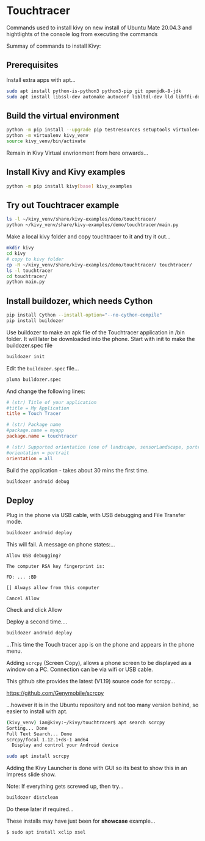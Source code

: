 # Touchtracer

Commands used to install kivy on new install of Ubuntu Mate 20.04.3 and 
hightlights of the console log from executing the commands 

Summay of commands to install Kivy:

## Prerequisites

Install extra apps with apt...

```bash
sudo apt install python-is-python3 python3-pip git openjdk-8-jdk
sudo apt install libssl-dev automake autoconf libltdl-dev lld libffi-dev
```

## Build the virtual environment

```bash
python -m pip install --upgrade pip testresources setuptools virtualenv 
python -m virtualenv kivy_venv
source kivy_venv/bin/activate
```

Remain in Kivy Virtual envrionment from here onwards...

## Install Kivy and Kivy examples

```bash
python -m pip install kivy[base] kivy_examples
```

## Try out Touchtracer example

```bash
ls -l ~/kivy_venv/share/kivy-examples/demo/touchtracer/
python ~/kivy_venv/share/kivy-examples/demo/touchtracer/main.py
```

Make a local kivy folder and copy touchtracer to it and try it out...

```bash
mkdir kivy
cd kivy
# copy to kivy folder
cp -R ~/kivy_venv/share/kivy-examples/demo/touchtracer/ touchtracer/
ls -l touchtracer
cd touchtracer/
python main.py
```

## Install buildozer, which needs Cython

```bash
pip install Cython --install-option="--no-cython-compile"
pip install buildozer
```

Use buildozer to make an apk file of the Touchtracer application in /bin folder. 
It will later be downloaded into the phone. Start with init to make the buildozer.spec file

```bash
buildozer init
```

Edit the `buildozer.spec` file...

```bash
pluma buildozer.spec
```

And change the following lines:

```ini
# (str) Title of your application
#title = My Application
title = Touch Tracer

# (str) Package name
#package.name = myapp
package.name = touchtracer

# (str) Supported orientation (one of landscape, sensorLandscape, portrait or all)
#orientation = portrait
orientation = all
```

Build the application - takes about 30 mins the first time.

```bash
buildozer android debug 
```

## Deploy

Plug in the phone via USB cable, with USB debugging and File Transfer mode.

```bash
buildozer android deploy 
```

This will fail. A message on phone states:...

```
Allow USB debugging?

The computer RSA key fingerprint is:

FD: ... :BD

[] Always allow from this computer

Cancel Allow
```

Check and click Allow

Deploy a second time....

```bash
buildozer android deploy 
```

...This time the Touch tracer app is on the phone and appears in the phone menu.

Adding `scrcpy` (Screen Copy), allows a phone screen to be displayed as a window on
a PC. Connection can be via wifi or USB cable.

This github site provides the latest (V1.19) source code for scrcpy...

https://github.com/Genymobile/scrcpy

...however it is in the Ubuntu repository and not too many version behind, so
easier to install with apt.

```bash
(kivy_venv) ian@kivy:~/kivy/touchtracer$ apt search scrcpy
Sorting... Done
Full Text Search... Done
scrcpy/focal 1.12.1+ds-1 amd64
  Display and control your Android device

sudo apt install scrcpy
```

Adding the Kivy Launcher is done with GUI so its best to show this in an Impress
slide show.

Note: If everything gets screwed up, then try...

```bash
buildozer distclean
```

Do these later if required...

These installs may have just been for **showcase** example...

```bash
$ sudo apt install xclip xsel
```
